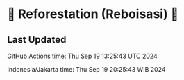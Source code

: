 
# 🌳 Reforestation (Reboisasi) 🌲

## Last Updated

GitHub Actions time: Thu Sep 19 13:25:43 UTC 2024

Indonesia/Jakarta time: Thu Sep 19 20:25:43 WIB 2024

